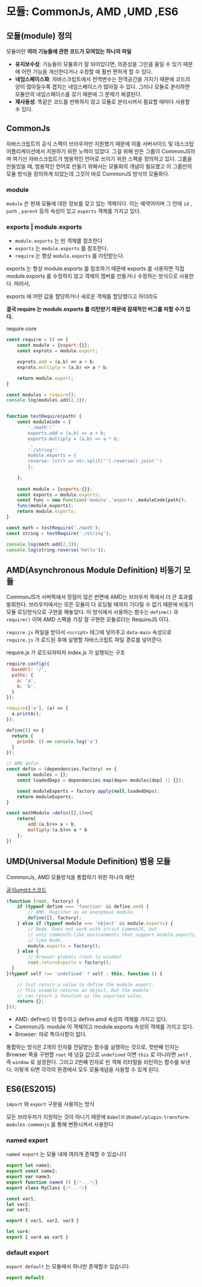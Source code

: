 # 모듈: CommonJs, AMD ,UMD ,ES6

## 모듈(module) 정의

모듈이란 **여러 기능들에 관한 코드가 모여있는 하나의 파일**

- **유지보수성**: 기능들이 모듈화가 잘 되어있다면, 의존성을 그만큼 줄일 수 있기 때문에 어떤 기능을 개선한다거나 수정할 때 훨씬 편하게 할 수 있다.
- **네임스페이스화**: 자바스크립트에서 전역변수는 전역공간을 가지기 때문에 코드의 양이 많아질수록 겹치는 네임스페이스가 많아질 수 있다. 그러나 모듈로 분리하면 모듈만의 네임스페이스를 갖기 때문에 그 문제가 해결된다.
- **재사용성**: 똑같은 코드를 반복하지 않고 모듈로 분리시켜서 필요할 때마다 사용할 수 있다.

## CommonJs

자바스크립트의 공식 스펙이 브라우저만 지원했기 때문에 이를 서버사이드 및 데스크탑 어플리케이션에서 지원하기 위한 노력이 있었다. 그걸 위해 만든 그룹이 CommonJS이며 여기선 자바스크립트가 범용적인 언어로 쓰이기 위한 스펙을 정의하고 있다. 그룹을 만들었을 때, 범용적인 언어로 만들기 위해서는 모듈화의 개념이 필요했고 이 그룹만의 모듈 방식을 정의하게 되었는데 그것이 바로 CommonJS 방식의 모듈화다.

### module

`module` 은 현재 모듈에 대한 정보를 갖고 있는 객체이다. 이는 예약어이며 그 안에 `id` , `path` , `parent` 등의 속성이 있고 `exports` 객체를 가지고 있다.

### exports | module.exports

- `module.exports` 는 빈 객체를 참조한다
- `exports` 는 `module.exports` 를 참조한다.
- `require` 는 항상 `module.exports` 를 리턴받는다.

exports 는 항상 module.exports 를 참조하기 때문에 exports 를 사용하면 직접 module.exports 를 수정하지 않고 객체의 멤버를 만들거나 수정하는 방식으로 사용한다. 따라서,

exports 에 어떤 값을 할당하거나 새로운 객체를 할당했다고 하더라도

**결국 require 는 module.exports 를 리턴받기 때문에 잠재적인 버그를 피할 수가 있다.**

require core

```javascript
const require = () => {
    const module = {export:{}};
    const exprots = module.export;

    exprots.add = (a,b) => a + b;
    exprots.multiply = (a,b) => a * b;

    return module.export;
}

const modules = require();
console.log(modules.add(2,3));


function testRequire(path) {
    const moduleCode = {
        './math':`
        exports.add = (a,b) => a + b;
        exports.multiply = (a,b) => a * b;
        `,
        './string':`
        module.exports = {
        reverse: (str) => str.split('').reverse().join('')
        };
        `
    };
    
    const module = {exports:{}};
    const exports = module.exports;
    const func = new Function('module','exports',moduleCode[path]);
    func(module,exports);
    return module.exports;
}

const math = testRequire('./math');
const string = testRequire('./string');

console.log(math.add(2,3));
console.log(string.reverse('hello'));
```

## AMD(Asynchronous Module Definition) 비동기 모듈

CommonJS가 서버쪽에서 장점이 많은 반면에 AMD는 브라우저 쪽에서 더 큰 효과를 발휘한다. 브라우저에서는 모든 모듈이 다 로딩될 때까지 기다릴 수 없기 때문에 비동기 모듈 로딩방식으로 구현을 해놓았다. 이 방식에서 사용하는 함수는 `define()` 과 `require()` 이며 AMD 스펙을 가장 잘 구현한 모듈로더는 RequireJS 이다.

`require.js` 파일을 받아서 `<script>` 태그에 넣어주고 `data-main` 속성으로 `require.js` 가 로드된 후에 실행할 자바스크립트 파일 경로를 넣어준다.

require.js 가 로드되자마자 index.js 가 실행되는 구조

```javascript
require.config({
  baseUrl: '/',
  paths: {
    a: 'a',
    b: 'b',
  }
});

require(['a'], (a) => {
  a.printA();
});
```

```javascript
define(() => {
  return {
    printA: () => console.log('a')
  }
});
```

```javascript
// AMD defin
const defin = (dependencies,factory) => {
    const modules = {};
    const loadedDeps = dependencies.map(dep=> modules[dep] || {});

    const moduleExports = factory.apply(null,loadedDeps);
    return moduleExports;
}

const mathModule =defin([],()=>{
    return{
        add:(a,b)=> a + b,
        multiply:(a,b)=> a * b
    };
})
```

## UMD(Universal Module Definition) 범용 모듈

CommonJs, AMD 모듈방식을 통합하기 위한 하나의 패턴

[공식umd소스코드](https://github.com/umdjs/umd/blob/master/templates/returnExports.js)

```javascript
(function (root, factory) {
    if (typeof define === 'function' && define.amd) {
        // AMD. Register as an anonymous module.
        define([], factory);
    } else if (typeof module === 'object' && module.exports) {
        // Node. Does not work with strict CommonJS, but
        // only CommonJS-like environments that support module.exports,
        // like Node.
        module.exports = factory();
    } else {
        // Browser globals (root is window)
        root.returnExports = factory();
  }
}(typeof self !== 'undefined' ? self : this, function () {

    // Just return a value to define the module export.
    // This example returns an object, but the module
    // can return a function as the exported value.
    return {};
}));
```

- AMD: define() 이 함수이고 define.amd 속성의 객체를 가지고 있다.
- CommonJS: module 이 객체이고 module.exports 속성의 객체를 가지고 있다.
- Browser: 따로 특이사항이 없다.

통합하는 방식은 2개의 인자를 전달받는 함수를 실행하는 것으로, 첫번째 인자는 Browser 쪽을 구현할 `root` 에 넘길 값으로 `undefined` 이면 `this` 로 아니라면 `self` , 즉 `window` 로 설정한다. 그리고 2번째 인자로 빈 객체 리터럴을 리턴하는 함수를 보낸다. 이렇게 되면 각각의 환경에서 모두 모듈개념을 사용할 수 있게 된다.

## ES6(ES2015)

`import` 와 `export` 구문을 사용하는 방식

모든 브라우저가 지원하는 것이 아니기 때문에 `Babel의` `@babel/plugin-transform-modules-commonjs` 를 통해 변환시켜서 사용한다

### named export

`named export` 는 모듈 내에 여러개 존재할 수 있습니다

```javascript
export let name1;
export const name2;
export var name3;
export function name4 () {/*...*/}
export class MyClass {/*...*/}

const var1;
let var2;
var var3;

export { var1, var2, var3 }

let var4;
export { var4 as var5 } 
```

### default export

`export default` 는 모듈에서 하나만 존재할수 있습니다.

```javascript
export default
```
